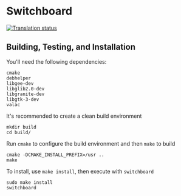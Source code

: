 # Switchboard
[![Translation status](https://l10n.elementary.io/widgets/switchboard/-/svg-badge.svg)](https://l10n.elementary.io/projects/switchboard/?utm_source=widget)


## Building, Testing, and Installation

You'll need the following dependencies:

    cmake
    debhelper
    libgee-dev
    libglib2.0-dev
    libgranite-dev
    libgtk-3-dev
    valac

It's recommended to create a clean build environment

    mkdir build
    cd build/
    
Run `cmake` to configure the build environment and then `make` to build

    cmake -DCMAKE_INSTALL_PREFIX=/usr ..
    make
    
To install, use `make install`, then execute with `switchboard`

    sudo make install
    switchboard
